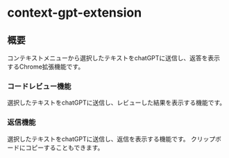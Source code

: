 # context-gpt-extension

## 概要
コンテキストメニューから選択したテキストをchatGPTに送信し、返答を表示するChrome拡張機能です。

### コードレビュー機能
選択したテキストをchatGPTに送信し、レビューした結果を表示する機能です。

### 返信機能
選択したテキストをchatGPTに送信し、返信を表示する機能です。
クリップボードにコピーすることもできます。